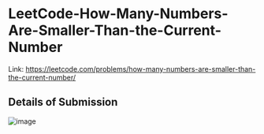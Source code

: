 # LeetCode-How-Many-Numbers-Are-Smaller-Than-the-Current-Number
Link: https://leetcode.com/problems/how-many-numbers-are-smaller-than-the-current-number/
## Details of Submission
![image](https://github.com/mgalang229/LeetCode-How-Many-Numbers-Are-Smaller-Than-the-Current-Number/assets/51401355/c38523e5-bfa2-417a-bb89-613bb720be52)
